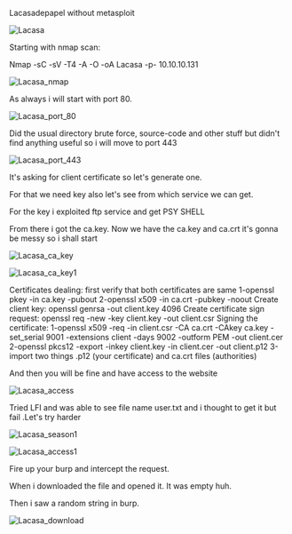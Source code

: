 Lacasadepapel without metasploit

![Lacasa](https://user-images.githubusercontent.com/55708909/91628482-c3c91180-e9dd-11ea-84fe-8b50974c2241.png)

Starting with nmap scan:

Nmap -sC -sV -T4 -A -O -oA Lacasa -p- 10.10.10.131

![Lacasa_nmap](https://user-images.githubusercontent.com/55708909/91628523-2d492000-e9de-11ea-9655-a39daca4d6df.png)

As always i will start with port 80.

![Lacasa_port_80](https://user-images.githubusercontent.com/55708909/91628586-c5470980-e9de-11ea-88fa-0440396a0801.png)

Did the usual directory brute force, source-code and other stuff but didn't find anything useful so i will move to port 443

![Lacasa_port_443](https://user-images.githubusercontent.com/55708909/91628624-2e2e8180-e9df-11ea-8feb-542878e9a6c7.png)

It's asking for client certificate so let's generate one.

For that we need key also let's see from which service we can get.

For the key i exploited ftp service and get PSY SHELL

From there i got the ca.key. Now we have the ca.key and ca.crt it's gonna be messy so i shall start

![Lacasa_ca_key](https://user-images.githubusercontent.com/55708909/91628869-81093880-e9e1-11ea-85cf-9177f3816c68.png)

![Lacasa_ca_key1](https://user-images.githubusercontent.com/55708909/91628868-7e0e4800-e9e1-11ea-98db-2d7cc57a59fd.png)

Certificates dealing:
first verify that both certificates are same
1-openssl pkey -in ca.key -pubout
2-openssl  x509 -in ca.crt -pubkey -noout
Create client key:
openssl genrsa -out client.key 4096
Create certificate sign request:
openssl req -new -key client.key -out client.csr 
Signing the certificate:
1-openssl x509 -req -in client.csr -CA ca.crt -CAkey ca.key -set_serial 9001 -extensions client -days 9002 -outform PEM -out client.cer 
2-openssl pkcs12 -export -inkey client.key -in client.cer -out client.p12
3-import two things .p12 (your certificate)  and ca.crt files (authorities) 

And then you will be fine and have access to the website

![Lacasa_access](https://user-images.githubusercontent.com/55708909/91629315-8cf6f980-e9e5-11ea-8861-371aef7c0b37.png)

Tried LFI and was able to see file name user.txt and i thought to get it but fail .Let's try harder

![Lacasa_season1](https://user-images.githubusercontent.com/55708909/91629773-70f55700-e9e9-11ea-9495-d55dbc589238.png)

![Lacasa_access1](https://user-images.githubusercontent.com/55708909/91629779-7a7ebf00-e9e9-11ea-9786-fb12f3e0d82d.png)

Fire up your burp and intercept the request.

When i downloaded the file and opened it. It was  empty huh.

Then i saw a random string in burp.

![Lacasa_download](https://user-images.githubusercontent.com/55708909/91629908-959dfe80-e9ea-11ea-8b64-4efce932a3b1.png)
















